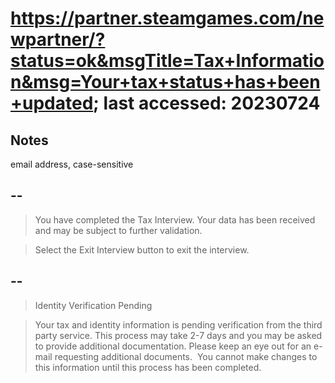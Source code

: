 # https://partner.steamgames.com/newpartner/?status=ok&msgTitle=Tax+Information&msg=Your+tax+status+has+been+updated; last accessed: 20230724

## Notes

email address, case-sensitive

## --

> You have completed the Tax Interview. Your data has been received and may be subject to further validation.

> Select the Exit Interview button to exit the interview. 

## --

> Identity Verification Pending

> Your tax and identity information is pending verification from the third party service. This process may take 2-7 days and you may be asked to provide additional documentation. Please keep an eye out for an e-mail requesting additional documents.  You cannot make changes to this information until this process has been completed.

